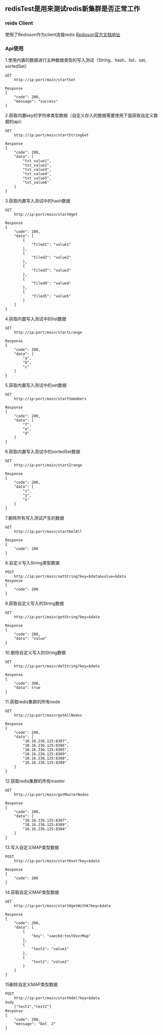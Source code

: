 ## redisTest是用来测试redis新集群是否正常工作
### reids Client
使用了Redisson作为client连接redis
[Redisson官方文档地址](https://github.com/redisson/redisson/wiki/1.-Overview)
### Api使用

1.使用内置的数据进行五种数据类型的写入测试（String、hash、list、set、sortedSet）
```
GET
    http://ip:port/main/startSet

Response
{
    "code": 200,
    "message": "success"
}
```

2.获取内置key的字符串类型数据（自定义存入的数据需要使用下面获取自定义数据的api）

```
GET
    http://ip:port/main/startStringGet

Response
{
    "code": 200,
    "data": [
        "txt_value1",
        "txt_value2",
        "txt_value3",
        "txt_value4",
        "txt_value5",
        "txt_value6"
    ]
}
```
3.获取内置写入测试中的hash数据

```
GET
    http://ip:port/main/startHget

Response
{
    "code": 200,
    "data": [
        {
            "filed1": "value1"
        },
        {
            "filed2": "value2"
        },
        {
            "filed3": "value3"
        },
        {
            "filed4": "value4"
        },
        {
            "filed5": "value5"
        }
    ]
}
```
4.获取内置写入测试中的list数据

```
GET
    http://ip:port/main/startLrange

Response
{
    "code": 200,
    "data": [
        "a",
        "b",
        "c"
    ]
}
```
5.获取内置写入测试中的set数据

```
GET
    http://ip:port/main/startSmembers

Response
{
    "code": 200,
    "data": [
        "f",
        "e",
        "d"
    ]
}
```
6.获取内置写入测试中的sortedSet数据

```
GET
    http://ip:port/main/startZrange

Response
{
    "code": 200,
    "data": [
        "z",
        "y",
        "x"
    ]
}
```
7.删除所有写入测试产生的数据

```
GET
    http://ip:port/main/startDelAll

Response
{
    "code": 200
}
```

8.自定义写入String类型数据

```
POST
    http://ip:port/main/setString?key=$data&value=$data
Response
{
    "code": 200
}
```
9.获取自定义写入的String数据

```
GET
    http://ip:port/main/getString?key=$data

Response
{
    "code": 200,
    "data": "value"
}
```
10.删除自定义写入的String数据
```
GET
    http://ip:port/main/delString?key=$data

Response
{
    "code": 200,
    "data": true
}
```
11.获取redis集群的所有node
```
GET
    http://ip:port/main/getAllNodes

Response
{
    "code": 200,
    "data": [
        "10.16.236.125:8307",
        "10.16.236.125:8306",
        "10.16.236.125:8305",
        "10.16.236.125:8309",
        "10.16.236.125:8308",
        "10.16.236.125:8304"
    ]
}
```

12.获取redis集群的所有master
```
GET
    http://ip:port/main/getMasterNodes

Response
{
    "code": 200,
    "data": [
        "10.16.236.125:8307",
        "10.16.236.125:8309",
        "10.16.236.125:8304"
    ]
}
```

13.写入自定义MAP类型数据

```
POST
    http://ip:port/main/startHset?key=$data

Response
{
    "code": 200
}
```
14.获取自定义MAP类型数据

```
GET
    http://ip:port/main/startHgetWithK?key=$data

Response
{
    "code": 200,
    "data": [
        {
            "key": "xaecbd:testUserMap"
        },
        {
            "test1": "value1"
        },
        {
            "test2": "value2"
        }
    ]
}
```

15删除自定义MAP类型数据

```
POST
    http://ip:port/main/startHdel?key=$data
body
    ["test1","test2"]
Response
{
    "code": 200,
    "message": "Del  2"
}
```



